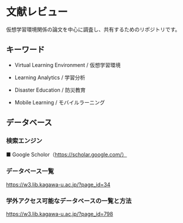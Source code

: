 # 文献レビュー
仮想学習環境関係の論文を中心に調査し、共有するためのリポジトリです。

## キーワード

- Virtual Learning Environment / 仮想学習環境

- Learning Analytics / 学習分析

- Disaster Education / 防災教育

- Mobile Learning / モバイルラーニング

## データベース
### 検索エンジン
■ Google Scholor（https://scholar.google.com/）

### データベース一覧
https://w3.lib.kagawa-u.ac.jp/?page_id=34

### 学外アクセス可能なデータベースの一覧と方法
https://w3.lib.kagawa-u.ac.jp/?page_id=798
